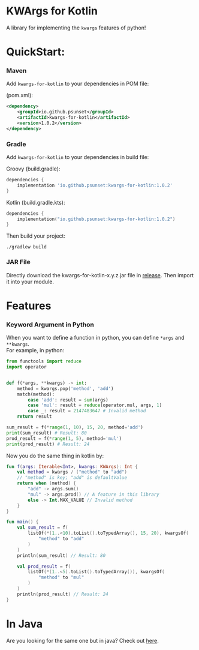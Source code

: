 # KWArgs for Kotlin

A library for implementing the `kwargs` features of python!

# QuickStart:

### Maven

Add `kwargs-for-kotlin` to your dependencies in POM file:

(pom.xml):
```xml
<dependency>
    <groupId>io.github.psunset</groupId>
    <artifactId>kwargs-for-kotlin</artifactId>
    <version>1.0.2</version>
</dependency>
```

### Gradle

Add `kwargs-for-kotlin` to your dependencies in build file:

Groovy (build.gradle): 

```groovy
dependencies {
    implementation 'io.github.psunset:kwargs-for-kotlin:1.0.2'
}
```

Kotlin (build.gradle.kts):

```kotlin
dependencies {
    implementation("io.github.psunset:kwargs-for-kotlin:1.0.2")
}
```

Then build your project:

```
./gradlew build
```

### JAR File
Directly download the kwargs-for-kotlin-x.y.z.jar file in [release](https://github.com/pSUNSET/KWArgsForKotlin/releases).
Then import it into your module.

# Features

### Keyword Argument in Python

When you want to define a function in python, you can define `*args` and `**kwargs`.  
For example, in python:

```python
from functools import reduce
import operator


def f(*args, **kwargs) -> int:
    method = kwargs.pop('method', 'add')
    match(method):
        case 'add': result = sum(args)
        case 'mul': result = reduce(operator.mul, args, 1)
        case _: result = 2147483647 # Invalid method
    return result

sum_result = f(*range(1, 10), 15, 20, method='add')
print(sum_result) # Result: 80
prod_result = f(*range(1, 5), method='mul')
print(prod_result) # Result: 24
```

Now you do the same thing in kotlin by:

```kotlin
fun f(args: Iterable<Int>, kwargs: KWArgs): Int {
    val method = kwargs / ("method" to "add")
    // "method" is key; "add" is defaultValue
    return when (method) {
        "add" -> args.sum()
        "mul" -> args.prod() // A feature in this library
        else -> Int.MAX_VALUE // Invalid method
    }
}

fun main() {
    val sum_result = f(
        listOf(*(1..<10).toList().toTypedArray(), 15, 20), kwargsOf(
            "method" to "add"
        )
    )
    println(sum_result) // Result: 80

    val prod_result = f(
        listOf(*(1..<5).toList().toTypedArray()), kwargsOf(
            "method" to "mul"
        )
    )
    println(prod_result) // Result: 24
}
```

# In Java
Are you looking for the same one but in java? Check out [here](https://github.com/pSUNSET/KWArgsForJava).